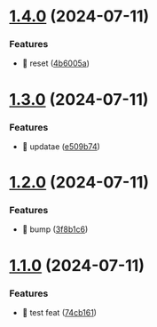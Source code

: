 # [1.4.0](https://github.com/j-mcgregor/bun-express/compare/v1.3.0...v1.4.0) (2024-07-11)


### Features

* 🎸 reset ([4b6005a](https://github.com/j-mcgregor/bun-express/commit/4b6005a7e48dc0e3da12fc8c28964ce15442d997))

# [1.3.0](https://github.com/j-mcgregor/bun-express/compare/v1.2.0...v1.3.0) (2024-07-11)


### Features

* 🎸 updatae ([e509b74](https://github.com/j-mcgregor/bun-express/commit/e509b7438339f2d93f1180d0d1d447975f8a3077))

# [1.2.0](https://github.com/j-mcgregor/bun-express/compare/v1.1.0...v1.2.0) (2024-07-11)


### Features

* 🎸 bump ([3f8b1c6](https://github.com/j-mcgregor/bun-express/commit/3f8b1c647d5c840ba45cff98bba410851805eba4))

# [1.1.0](https://github.com/j-mcgregor/bun-express/compare/v1.0.0...v1.1.0) (2024-07-11)


### Features

* 🎸 test feat ([74cb161](https://github.com/j-mcgregor/bun-express/commit/74cb161cecc7d188bb10d631b4e8667cfe2ec9c8))
